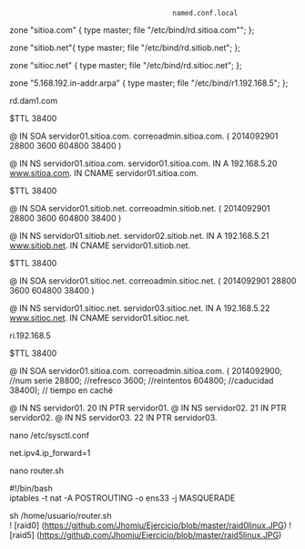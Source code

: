 				 							named.conf.local

zone "sitioa.com" {
        type master;
    file "/etc/bind/rd.sitioa.com"";
};

zone "sitiob.net"{
        type master;
    file "/etc/bind/rd.sitiob.net";
};

zone "sitioc.net" {
        type master;
    file "/etc/bind/rd.sitioc.net";
};



zone "5.168.192.in-addr.arpa" {
    type master;
        file "/etc/bind/r1.192.168.5";
};
	
rd.dam1.com

											
$TTL 38400

@   IN  SOA servidor01.sitioa.com. correoadmin.sitioa.com. (
            2014092901
            28800
            3600
            604800
            38400 )

@ IN NS servidor01.sitioa.com.
servidor01.sitioa.com. IN A 192.168.5.20
www.sitioa.com. IN CNAME servidor01.sitioa.com.



$TTL 38400

@   IN  SOA servidor01.sitiob.net. correoadmin.sitiob.net. (
            2014092901
            28800
            3600
            604800
            38400 )

@ IN NS servidor01.sitiob.net.
servidor02.sitiob.net. IN A 192.168.5.21
www.sitiob.net. IN CNAME servidor01.sitiob.net.




$TTL 38400

@   IN  SOA servidor01.sitioc.net. correoadmin.sitioc.net. (
            2014092901
            28800
            3600
            604800
            38400 )

@ IN NS servidor01.sitioc.net.
servidor03.sitioc.net. IN A 192.168.5.22
www.sitioc.net. IN CNAME servidor01.sitioc.net. 


ri.192.168.5	

$TTL 38400

@   IN  SOA servidor01.sitioa.com. correoadmin.sitioa.com. (
    2014092900;  //num serie
    28800; //refresco
    3600;  //reintentos
    604800; //caducidad
        38400); // tiempo en caché

@ IN NS servidor01.
20 IN PTR servidor01.
@ IN NS servidor02.
21 IN PTR servidor02.
@ IN NS servidor03.
22 IN PTR servidor03.

nano /etc/sysctl.conf  
 
net.ipv4.ip_forward=1  
 
nano router.sh


#!/bin/bash  
iptables -t nat -A POSTROUTING -o ens33 -j MASQUERADE  
  
sh /home/usuario/router.sh  
! [raid0] (https://github.com/Jhomiu/Ejercicio/blob/master/raid0linux.JPG)
! [raid5] (https://github.com/Jhomiu/Ejercicio/blob/master/raid5linux.JPG)

